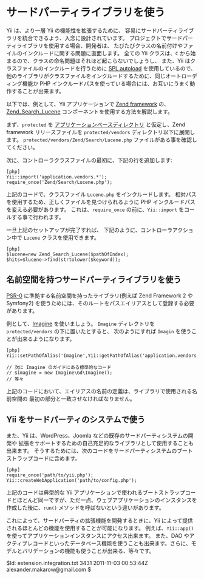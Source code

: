 サードパーティライブラリを使う
=========================

Yii は、より一層 Yii の機能性を拡張するために、
容易にサードパーティライブラリを統合できるよう、入念に設計されています。
プロジェクトでサードパーティライブラリを使用する場合、開発者は、
たびたびクラスの名前付けやファイルのインクルードに関する問題に直面します。
全ての Yii クラスは、`C` から始まるので、クラスの命名問題はそれほど起こらないでしょうし、
また、Yii はクラスファイルのインクルードを行うために
[SPL autoload](http://us3.php.net/manual/en/function.spl-autoload.php) を使用しているので、
他のライブラリがクラスファイルをインクルードするために、同じオートローディング機能か PHP インクルードパスを使っている場合には、お互いにうまく動作することが出来ます。

以下では、例として、Yii アプリケーションで
[Zend framework](http://www.zendframework.com) の、
[Zend_Search_Lucene](http://www.zendframework.com/manual/ja/zend.search.lucene.html)
コンポーネントを使用する方法を解説します。

まず、`protected` を
[アプリケーションベースディレクトリ](/doc/guide/basics.application#application-base-directory)
と仮定し、Zend framework リリースファイルを `protected/vendors` ディレクトリ以下に展開します。
`protected/vendors/Zend/Search/Lucene.php` ファイルがある事を確認してください。

次に、コントローラクラスファイルの最初に、下記の行を追加します:

~~~
[php]
Yii::import('application.vendors.*');
require_once('Zend/Search/Lucene.php');
~~~

上記のコードで、クラスファイル `Lucene.php` をインクルードします。
相対パスを使用するため、正しくファイルを見つけられるように PHP
インクルードパスを変える必要があります。
これは、`require_once` の前に、`Yii::import` をコールする事で行われます。

一旦上記のセットアップが完了すれば、
下記のように、コントローラアクション中で `Lucene` クラスを使用できます。

~~~
[php]
$lucene=new Zend_Search_Lucene($pathOfIndex);
$hits=$lucene->find(strtolower($keyword));
~~~

名前空間を持つサードパーティライブラリを使う
------------------------------------

[PSR-0](https://github.com/php-fig/fig-standards/blob/master/accepted/PSR-0.md)
に準拠する名前空間を持ったライブラリ(例えば Zend Framework 2 や Symfony2) を使うためには、そのルートをパスエイリアスとして登録する必要があります。

例として、[Imagine](https://github.com/avalanche123/Imagine) を使いましょう。
`Imagine` ディレクトリを `protected/vendors` の下に置いたとすると、
次のようにすれば `Imagin` を使うことが出来るようになります。

~~~
[php]
Yii::setPathOfAlias('Imagine',Yii::getPathOfAlias('application.vendors.Imagine'));

// 次に Imagine のガイドにある標準的なコード
// $imagine = new Imagine\Gd\Imagine();
// 等々
~~~

上記のコードにおいて、エイリアスの名前の定義は、ライブラリで使用される名前空間の
最初の部分と一致させなければなりません。

Yii をサードパーティのシステムで使う
------------------------------

また、Yii は、WordPress、Joomla などの既存のサードパーティシステムの開発や
拡張をサポートするための自己充足的なライブラリとして使用することも出来ます。
そうするためには、次のコードをサードパーティシステムのブートストラップコードに含めます。

~~~
[php]
require_once('path/to/yii.php');
Yii::createWebApplication('path/to/config.php');
~~~

上記のコードは典型的な Yii アプリケーションで使われるブートストラップコードとほとんど同一ですが、ただ一点、ウェブアプリケーションのインスタンスを作成した後に、`run()` メソッドを呼ばないという違いがあります。

これによって、サードパーティの拡張機能を開発するときに、Yii によって提供されるほとんどの機能を使用することが可能になります。
例えば、`Yii::app()` を使ってアプリケーションインスタンスにアクセス出来ます。
また、DAO やアクティブレコードといったデータベース機能を使うことも出来ます。さらに、モデルとバリデーションの機能も使うことが出来る、等々です。

<div class="revision">$Id: extension.integration.txt 3431 2011-11-03 00:53:44Z alexander.makarow@gmail.com $</div>